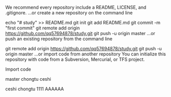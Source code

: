 We recommend every repository include a README, LICENSE, and .gitignore.
…or create a new repository on the command line

echo "# study" >> README.md
git init
git add README.md
git commit -m "first commit"
git remote add origin https://github.com/qq57694878/study.git
git push -u origin master
…or push an existing repository from the command line

git remote add origin https://github.com/qq57694878/study.git
git push -u origin master
…or import code from another repository
You can initialize this repository with code from a Subversion, Mercurial, or TFS project.

Import code

master chongtu ceshi 

ceshi chongtu
1111
AAAAAA

